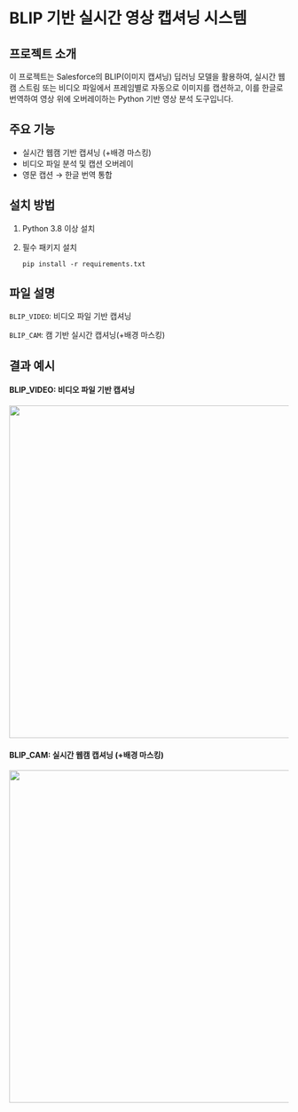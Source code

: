 #  BLIP 기반 실시간 영상 캡셔닝 시스템

## 프로젝트 소개
이 프로젝트는 Salesforce의 BLIP(이미지 캡셔닝) 딥러닝 모델을 활용하여,
실시간 웹캠 스트림 또는 비디오 파일에서 프레임별로 자동으로 이미지를 캡션하고,
이를 한글로 번역하여 영상 위에 오버레이하는 Python 기반 영상 분석 도구입니다.

## 주요 기능
- 실시간 웹캠 기반 캡셔닝 (+배경 마스킹)
- 비디오 파일 분석 및 캡션 오버레이
- 영문 캡션 → 한글 번역 통합

## 설치 방법
1. Python 3.8 이상 설치
2. 필수 패키지 설치

   ```
   pip install -r requirements.txt
   ```

## 파일 설명
`BLIP_VIDEO`: 비디오 파일 기반  캡셔닝

`BLIP_CAM`: 캠 기반 실시간 캡셔닝(+배경 마스킹)

## 결과 예시
#### BLIP_VIDEO: 비디오 파일 기반 캡셔닝
<img src="https://github.com/user-attachments/assets/9d47accb-def6-4996-b3a6-c4e2d7f987c5" width="600">

#### BLIP_CAM: 실시간 웹캠 캡셔닝 (+배경 마스킹)
<img src="https://github.com/user-attachments/assets/8798a070-a60c-415c-8a65-64822639f1ab" width="600">

